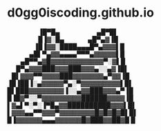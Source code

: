 # d0gg0iscoding.github.io
  
  
⠀⠀⠀⠀⠀⠀⠀▐█▀█▄⠀⠀⠀⠀⠀⠀⠀⠀  ▄█▀█▌  
⠀⠀⠀⠀⠀⠀⠀█▐▓░█▄⠀⠀⠀⠀⠀  ▄█▀▄▓▐█  
⠀⠀⠀⠀⠀⠀▐█▐▓▓░████▄▄▄█▀▄▓▓▓▌█  
⠀⠀⠀⠀⠀▄█▌▀▄▓▓▄▄▄▄▀▀▀▄▓▓▓▓▓▌█  
⠀⠀⠀▄█▀▀▄▓█▓▓▓▓▓▓▓▓▓▓▓▓▀░▓▌█  
⠀⠀█▀▄▓▓▓███▓▓▓███▓▓▓▄░░▄▓▐█▌  
⠀█▌▓▓▓▀▀▓▓▓▓███▓▓▓▓▓▓▓▄▀▓▓▐█  
▐█▐██▐░▄▓▓▓▓▓▀▄░▀▓▓▓▓▓▓▓▓▓▌█▌  
█▌███▓▓▓▓▓▓▓▓▐░░▄▓▓███▓▓▓▄▀▐█  
█▐█▓▀░░▀▓▓▓▓▓▓▓▓▓██████▓▓▓▓▐█  
▌▓▄▌▀░▀░▐▀█▄▓▓██████████▓▓▓▌█▌  
▌▓▓▓▄▄▀▀▓▓▓▀▓▓▓▓▓▓▓▓█▓█▓█▓█▌█▌  
█▐▓▓▓▓▓▓▄▄▄▓▓▓▓▓▓█▓███▓▓██▓█ █  
